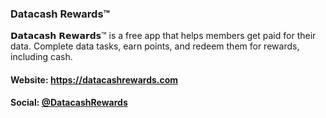 ### Datacash Rewards™
𝗗𝗮𝘁𝗮𝗰𝗮𝘀𝗵 𝗥𝗲𝘄𝗮𝗿𝗱𝘀™ is a free app that helps members get paid for their data. Complete data tasks, earn points, and redeem them for rewards, including cash.
#### Website: https://datacashrewards.com
#### Social: [@DatacashRewards](https://datacashrewards.com)
